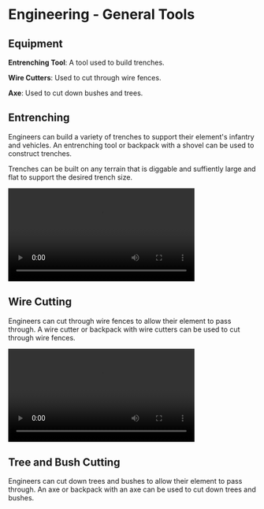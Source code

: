 # Engineering - General Tools

## Equipment

**Entrenching Tool**: A tool used to build trenches.

**Wire Cutters**: Used to cut through wire fences.

**Axe**: Used to cut down bushes and trees.

## Entrenching

Engineers can build a variety of trenches to support their element's infantry and vehicles. An entrenching tool or backpack with a shovel can be used to construct trenches.

Trenches can be built on any terrain that is diggable and suffiently large and flat to support the desired trench size.

<video width="75%" height="auto" autoplay loop>
  <source src="/specialists/engineer/images/trench.webm" type="video/webm">
Your browser does not support the video tag.
</video> 

## Wire Cutting

Engineers can cut through wire fences to allow their element to pass through. A wire cutter or backpack with wire cutters can be used to cut through wire fences.

<video width="75%" height="auto" autoplay loop>
  <source src="/specialists/engineer/images/wire-cutting.webm" type="video/webm">
Your browser does not support the video tag.
</video> 

## Tree and Bush Cutting

Engineers can cut down trees and bushes to allow their element to pass through. An axe or backpack with an axe can be used to cut down trees and bushes.
